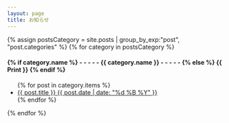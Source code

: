```yaml
---
layout: page
title: お知らせ
---
```


<div>
    {% assign postsCategory = site.posts | group_by_exp:"post", "post.categories"  %}
    {% for category in postsCategory %}
    <h4 class="post-teaser__month">
        <strong>
        {% if category.name %} 
        - - - - -  {{ category.name }} - - - - - 
        {% else %} 
        {{ Print }} 
        {% endif %}
        </strong>
    </h4>
    <ul class="list-posts">
        {% for post in category.items %}
        <li class="post-teaser">
            <a href="{{ post.url | prepend: site.baseurl }}">
                <span class="post-teaser__title">{{ post.title }}</span>
                <span class="post-teaser__date">{{ post.date | date: "%d %B %Y" }}</span>
            </a>
        </li>
        {% endfor %}
    </ul>
    {% endfor %}
</div>